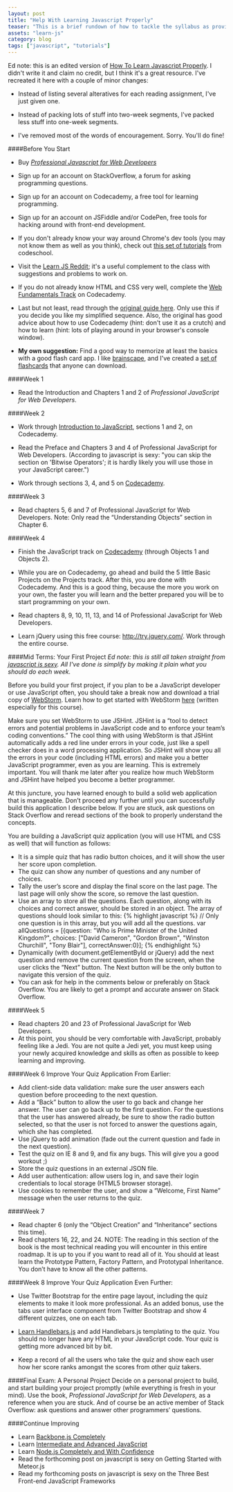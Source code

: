 ```yaml
---
layout: post
title: "Help With Learning Javascript Properly"
teaser: "This is a brief rundown of how to tackle the syllabus as provided by javascript is sexy."
assets: "learn-js"
category: blog
tags: ["javascript", "tutorials"]
---
```

Ed note: this is an edited version of [How To Learn Javascript Properly](http://javascriptissexy.com/how-to-learn-javascript-properly/). I didn't write it and claim no credit, but I think it's a great resource. I've recreated it here with a couple of minor changes:

* Instead of listing several alteratives for each reading assignment, I've just given one. 

* Instead of packing lots of stuff into two-week segments, I've packed less stuff into one-week segments. 

* I've removed most of the words of encouragement. Sorry. You'll do fine!

####Before You Start
* Buy *[Professional Javascript for Web Developers](http://www.amazon.com/gp/product/1118026691/ref=as_li_tf_tl?ie=UTF8&camp=1789&creative=9325&creativeASIN=1118026691&linkCode=as2&tag=interhaptic-20)*

* Sign up for an account on StackOverflow, a forum for asking programming questions.

* Sign up for an account on Codecademy, a free tool for learning programming.

* Sign up for an account on JSFiddle and/or CodePen, free tools for hacking around with front-end development.

* If you don't already know your way around Chrome's dev tools (you may not know them as well as you think), check out [this set of tutorials](http://discover-devtools.codeschool.com/) from codeschool.

* Visit the [Learn JS Reddit](http://www.reddit.com/r/learnjavascript/comments/1ceefw/learn_javascript_properly_omnibus_post/); it's a useful complement to the class with suggestions and problems to work on. 

* If you do not already know HTML and CSS very well, complete the [Web Fundamentals Track](http://www.codecademy.com/tracks/web) on Codecademy.

* Last but not least, read through the [original guide here](http://javascriptissexy.com/how-to-learn-javascript-properly/). Only use this if you decide you like my simplified sequence. Also, the original has good advice about how to use Codecademy (hint: don't use it as a crutch) and how to learn (hint: lots of playing around in your browser's console window).

* **My own suggestion:** Find a good way to memorize at least the basics with a good flash card app. I like [brainscape](http://brainscape.com/), and I've created a [set of flashcards](https://www.brainscape.com/study?pack_id=1226858) that anyone can download.

####Week 1
* Read the Introduction and Chapters 1 and 2 of *Professional JavaScript for Web Developers*.

####Week 2
* Work through [Introduction to JavaScript](http://www.codecademy.com/tracks/javascript), sections 1 and 2, on Codecademy.

* Read the Preface and Chapters 3 and 4 of Professional JavaScript for Web Developers. (According to javascript is sexy: "you can skip the section on 'Bitwise Operators'; it is hardly likely you will use those in your JavaScript career.")

* Work through sections 3, 4, and 5 on [Codecademy](http://www.codecademy.com/tracks/javascript).

####Week 3
* Read chapters 5, 6 and 7 of Professional JavaScript for Web Developers. Note: Only read the “Understanding Objects” section in Chapter 6.

####Week 4
* Finish the JavaScript track on [Codecademy](http://www.codecademy.com/tracks/javascript) (through Objects 1 and Objects 2).

* While you are on Codecademy, go ahead and build the 5 little Basic Projects on the Projects track. After this, you are done with Codecademy. And this is a good thing, because the more you work on your own, the faster you will learn and the better prepared you will be to start programming on your own.

* Read chapters 8, 9, 10, 11, 13, and 14 of Professional JavaScript for Web Developers. 

* Learn jQuery using this free course: http://try.jquery.com/. Work through the entire course. 

####Mid Terms: Your First Project
*Ed note: this is still all taken straight from [javascript is sexy](http://javascriptissexy.com/how-to-learn-javascript-properly). All I've done is simplify by making it plain what you should do each week.*

Before you build your first project, if you plan to be a JavaScript developer or use JavaScript often, you should take a break now and download a trial copy of [WebStorm](http://www.jetbrains.com/webstorm/). Learn how to get started with WebStorm [here](http://2oahu.com/blog/webstorm-javascript/) (written especially for this course).

Make sure you set WebStorm to use JSHint. JSHint is a “tool to detect errors and potential problems in JavaScript code and to enforce your team’s coding conventions.” The cool thing with using WebStorm is that JSHint automatically adds a red line under errors in your code, just like a spell checker does in a word processing application. So JSHint will show you all the errors in your code (including HTML errors) and make you a better JavaScript programmer, even as you are learning. This is extremely important. You will thank me later after you realize how much WebStorm and JSHint have helped you become a better programmer.

At this juncture, you have learned enough to build a solid web application that is manageable. Don’t proceed any further until you can successfully build this application I describe below. If you are stuck, ask questions on Stack Overflow and reread sections of the book to properly understand the concepts.

You are building a JavaScript quiz application (you will use HTML and CSS as well) that will function as follows:

* It is a simple quiz that has radio button choices, and it will show the user her score upon completion.
* The quiz can show any number of questions and any number of choices.
* Tally the user’s score and display the final score on the last page. The last page will only show the score, so remove the last question.
* Use an array to store all the questions. Each question, along with its choices and correct answer, should be stored in an object. The array of questions should look similar to this:
{% highlight javascript %}
// Only one question is in this array, but you will add all the questions.
var allQuestions = [{question: "Who is Prime Minister of the United Kingdom?", choices: ["David Cameron", "Gordon Brown", "Winston Churchill", "Tony Blair"], correctAnswer:0}];
{% endhighlight %}
* Dynamically (with document.getElementById or jQuery) add the next question and remove the current question from the screen, when the user clicks the “Next” button. The Next button will be the only button to navigate this version of the quiz.
* You can ask for help in the comments below or preferably on Stack Overflow. You are likely to get a prompt and accurate answer on Stack Overflow.

####Week 5
* Read chapters 20 and 23 of Professional JavaScript for Web Developers.
* At this point, you should be very comfortable with JavaScript, probably feeling like a Jedi. You are not quite a Jedi yet, you must keep using your newly acquired knowledge and skills as often as possible to keep learning and improving.

####Week 6
Improve Your Quiz Application From Earlier:
* Add client-side data validation: make sure the user answers each question before proceeding to the next question.
* Add a “Back” button to allow the user to go back and change her answer. The user can go back up to the first question. For the questions that the user has answered already, be sure to show the radio button selected, so that the user is not forced to answer the questions again, which she has completed.
* Use jQuery to add animation (fade out the current question and fade in the next question).
* Test the quiz on IE 8 and 9, and fix any bugs. This will give you a good workout ;)
* Store the quiz questions in an external JSON file.
* Add user authentication: allow users log in, and save their login credentials to local storage (HTML5 browser storage).
* Use cookies to remember the user, and show a “Welcome, First Name” message when the user returns to the quiz.

####Week 7
* Read chapter 6 (only the “Object Creation” and “Inheritance” sections this time).
* Read chapters 16, 22, and 24. NOTE: The reading in this section of the book is the most technical reading you will encounter in this entire roadmap. It is up to you if you want to read all of it. You should at least learn the Prototype Pattern, Factory Pattern, and Prototypal Inheritance. You don’t have to know all the other patterns.

####Week 8
Improve Your Quiz Application Even Further:

* Use Twitter Bootstrap for the entire page layout, including the quiz elements to make it look more professional. As an added bonus, use the tabs user interface component from Twitter Bootstrap and show 4 different quizzes, one on each tab.

* [Learn Handlebars.js](http://javascriptissexy.com/handlebars-js-tutorial-learn-everything-about-handlebars-js-javascript-templating/) and add Handlebars.js templating to the quiz. You should no longer have any HTML in your JavaScript code. Your quiz is getting more advanced bit by bit.

* Keep a record of all the users who take the quiz and show each user how her score ranks amongst the scores from other quiz takers.

####Final Exam: A Personal Project
Decide on a personal project to build, and start building your project promptly (while everything is fresh in your mind). Use the book, *Professional JavaScript for Web Developers,* as a reference when you are stuck. And of course be an active member of Stack Overflow: ask questions and answer other programmers’ questions.

####Continue Improving
* Learn [Backbone.js Completely](http://javascriptissexy.com/learn-backbone-js-completely/)
* Learn [Intermediate and Advanced JavaScript](http://javascriptissexy.com/learn-intermediate-and-advanced-javascript/)
* Learn [Node.js Completely and With Confidence](http://javascriptissexy.com/learn-node-js-completely-and-with-confidence/)
* Read the forthcoming post on javascript is sexy on Getting Started with Meteor.js
* Read my forthcoming posts on javascript is sexy on the Three Best Front-end JavaScript Frameworks